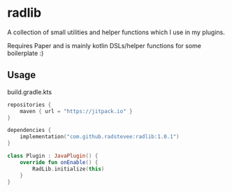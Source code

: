 # radlib
A collection of small utilities and helper functions which I use in my plugins.

Requires Paper and is mainly kotlin DSLs/helper functions for some boilerplate :)

## Usage

build.gradle.kts
```kotlin
repositories {
    maven { url = "https://jitpack.io" }
}

dependencies {
    implementation("com.github.radstevee:radlib:1.0.1")
}
```

```kotlin
class Plugin : JavaPlugin() {
    override fun onEnable() {
        RadLib.initialize(this)
    }
}
```